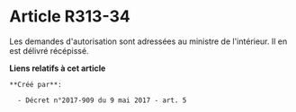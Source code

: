 # Article R313-34

Les demandes d'autorisation sont adressées au ministre de l'intérieur. Il en est délivré récépissé.

**Liens relatifs à cet article**

	**Créé par**:

	  - Décret n°2017-909 du 9 mai 2017 - art. 5
